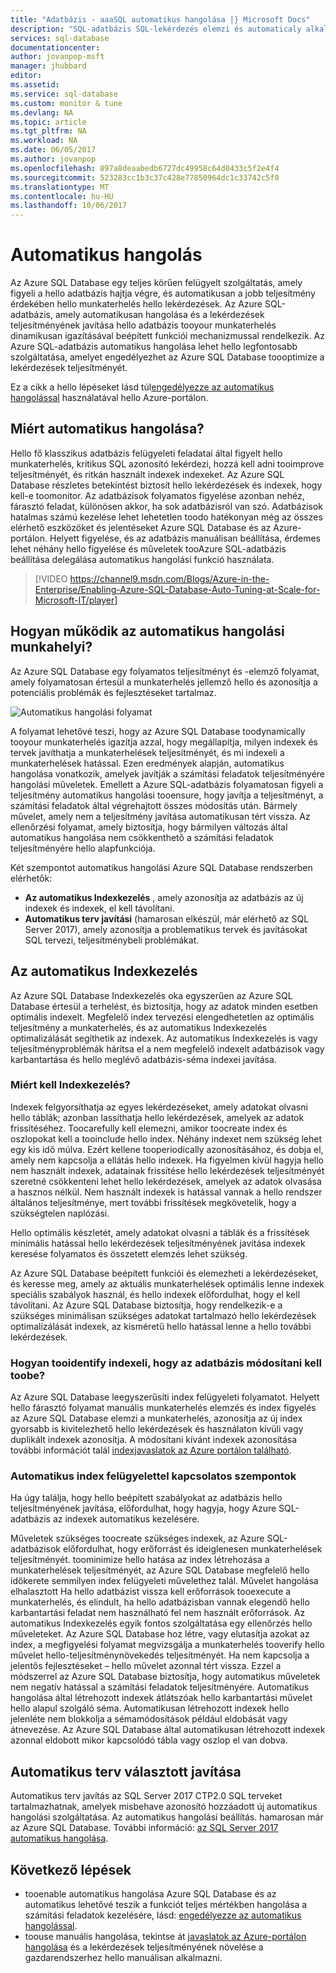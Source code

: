 ```yaml
---
title: "Adatbázis - aaaSQL automatikus hangolása |} Microsoft Docs"
description: "SQL-adatbázis SQL-lekérdezés elemzi és automaticaly alkalmazkodik toouser munkaterhelés."
services: sql-database
documentationcenter: 
author: jovanpop-msft
manager: jhubbard
editor: 
ms.assetid: 
ms.service: sql-database
ms.custom: monitor & tune
ms.devlang: NA
ms.topic: article
ms.tgt_pltfrm: NA
ms.workload: NA
ms.date: 06/05/2017
ms.author: jovanpop
ms.openlocfilehash: 897a8deaabedb6727dc49958c64d0433c5f2e4f4
ms.sourcegitcommit: 523283cc1b3c37c428e77850964dc1c33742c5f0
ms.translationtype: MT
ms.contentlocale: hu-HU
ms.lasthandoff: 10/06/2017
---
```

# <a name="automatic-tuning"></a>Automatikus hangolás

Az Azure SQL Database egy teljes körűen felügyelt szolgáltatás, amely figyeli a hello adatbázis hajtja végre, és automatikusan a jobb teljesítmény érdekében hello munkaterhelés hello lekérdezések. Az Azure SQL-adatbázis, amely automatikusan hangolása és a lekérdezések teljesítményének javítása hello adatbázis tooyour munkaterhelés dinamikusan igazításával beépített funkciói mechanizmussal rendelkezik. Az Azure SQL-adatbázis automatikus hangolása lehet hello legfontosabb szolgáltatása, amelyet engedélyezhet az Azure SQL Database toooptimize a lekérdezések teljesítményét.

Ez a cikk a hello lépéseket lásd túl[engedélyezze az automatikus hangolással](sql-database-automatic-tuning-enable.md) használatával hello Azure-portálon.

## <a name="why-automatic-tuning"></a>Miért automatikus hangolása?

Hello fő klasszikus adatbázis felügyeleti feladatai által figyelt hello munkaterhelés, kritikus SQL azonosító lekérdezi, hozzá kell adni tooimprove teljesítményét, és ritkán használt indexek indexeket. Az Azure SQL Database részletes betekintést biztosít hello lekérdezések és indexek, hogy kell-e toomonitor. Az adatbázisok folyamatos figyelése azonban nehéz, fárasztó feladat, különösen akkor, ha sok adatbázisról van szó. Adatbázisok hatalmas számú kezelése lehet lehetetlen toodo hatékonyan még az összes elérhető eszközöket és jelentéseket Azure SQL Database és az Azure-portálon. Helyett figyelése, és az adatbázis manuálisan beállítása, érdemes lehet néhány hello figyelése és műveletek tooAzure SQL-adatbázis beállítása delegálása automatikus hangolási funkció használata. 


> [!VIDEO https://channel9.msdn.com/Blogs/Azure-in-the-Enterprise/Enabling-Azure-SQL-Database-Auto-Tuning-at-Scale-for-Microsoft-IT/player]
>

## <a name="how-does-automatic-tuning-work"></a>Hogyan működik az automatikus hangolási munkahelyi?

Az Azure SQL Database egy folyamatos teljesítményt és -elemző folyamat, amely folyamatosan értesül a munkaterhelés jellemző hello és azonosítja a potenciális problémák és fejlesztéseket tartalmaz.

![Automatikus hangolási folyamat](./media/sql-database-automatic-tuning/tuning-process.png)

A folyamat lehetővé teszi, hogy az Azure SQL Database toodynamically tooyour munkaterhelés igazítja azzal, hogy megállapítja, milyen indexek és tervek javíthatja a munkaterhelések teljesítményét, és mi indexeli a munkaterhelések hatással. Ezen eredmények alapján, automatikus hangolása vonatkozik, amelyek javítják a számítási feladatok teljesítményére hangolási műveletek. Emellett a Azure SQL-adatbázis folyamatosan figyeli a teljesítmény automatikus hangolási tooensure, hogy javítja a teljesítményt, a számítási feladatok által végrehajtott összes módosítás után. Bármely művelet, amely nem a teljesítmény javítása automatikusan tért vissza. Az ellenőrzési folyamat, amely biztosítja, hogy bármilyen változás által automatikus hangolása nem csökkenthető a számítási feladatok teljesítményére hello alapfunkciója.

Két szempontot automatikus hangolási Azure SQL Database rendszerben elérhetők:

 -  **Az automatikus Indexkezelés** , amely azonosítja az adatbázis az új indexek és indexek, el kell távolítani.
 -  **Automatikus terv javítási** (hamarosan elkészül, már elérhető az SQL Server 2017), amely azonosítja a problematikus tervek és javításokat SQL tervezi, teljesítménybeli problémákat.

## <a name="automatic-index-management"></a>Az automatikus Indexkezelés

Az Azure SQL Database Indexkezelés oka egyszerűen az Azure SQL Database értesül a terhelést, és biztosítja, hogy az adatok minden esetben optimális indexelt. Megfelelő index tervezési elengedhetetlen az optimális teljesítmény a munkaterhelés, és az automatikus Indexkezelés optimalizálását segíthetik az indexek. Az automatikus Indexkezelés is vagy teljesítményproblémák hárítsa el a nem megfelelő indexelt adatbázisok vagy karbantartása és hello meglévő adatbázis-séma indexei javítása. 

### <a name="why-do-you-need-index-management"></a>Miért kell Indexkezelés?

Indexek felgyorsíthatja az egyes lekérdezéseket, amely adatokat olvasni hello táblák; azonban lassíthatja hello lekérdezések, amelyek az adatok frissítéséhez. Toocarefully kell elemezni, amikor toocreate index és oszlopokat kell a tooinclude hello index. Néhány indexet nem szükség lehet egy kis idő múlva. Ezért kellene tooperiodically azonosításához, és dobja el, amely nem kapcsolja a ellátás hello indexek. Ha figyelmen kívül hagyja hello nem használt indexek, adatainak frissítése hello lekérdezések teljesítményét szeretné csökkenteni lehet hello lekérdezések, amelyek az adatok olvasása a hasznos nélkül. Nem használt indexek is hatással vannak a hello rendszer általános teljesítménye, mert további frissítések megkövetelik, hogy a szükségtelen naplózási.

Hello optimális készletét, amely adatokat olvasni a táblák és a frissítések minimális hatással hello lekérdezések teljesítményének javítása indexek keresése folyamatos és összetett elemzés lehet szükség.

Az Azure SQL Database beépített funkciói és elemezheti a lekérdezéseket, és keresse meg, amely az aktuális munkaterhelések optimális lenne indexek speciális szabályok használ, és hello indexek előfordulhat, hogy el kell távolítani. Az Azure SQL Database biztosítja, hogy rendelkezik-e a szükséges minimálisan szükséges adatokat tartalmazó hello lekérdezések optimalizálását indexek, az kisméretű hello hatással lenne a hello további lekérdezések.

### <a name="how-tooidentify-indexes-that-need-toobe-changed-in-your-database"></a>Hogyan tooidentify indexeli, hogy az adatbázis módosítani kell toobe?

Az Azure SQL Database leegyszerűsíti index felügyeleti folyamatot. Helyett hello fárasztó folyamat manuális munkaterhelés elemzés és index figyelés az Azure SQL Database elemzi a munkaterhelés, azonosítja az új index gyorsabb is kivitelezhető hello lekérdezések és használaton kívüli vagy duplikált indexek azonosítja. A módosítani kívánt indexek azonosítása további információt talál [indexjavaslatok az Azure portálon található](sql-database-advisor-portal.md).

### <a name="automatic-index-management-considerations"></a>Automatikus index felügyelettel kapcsolatos szempontok

Ha úgy találja, hogy hello beépített szabályokat az adatbázis hello teljesítményének javítása, előfordulhat, hogy hagyja, hogy Azure SQL-adatbázis az indexek automatikus kezelésére.

Műveletek szükséges toocreate szükséges indexek, az Azure SQL-adatbázisok előfordulhat, hogy erőforrást és ideiglenesen munkaterhelések teljesítményét. toominimize hello hatása az index létrehozása a munkaterhelések teljesítményét, az Azure SQL Database megfelelő hello időkerete semmilyen index felügyeleti művelethez talál. Művelet hangolása elhalasztott Ha hello adatbázist vissza kell erőforrások tooexecute a munkaterhelés, és elindult, ha hello adatbázisban vannak elegendő hello karbantartási feladat nem használható fel nem használt erőforrások. Az automatikus Indexkezelés egyik fontos szolgáltatása egy ellenőrzés hello műveleteket. Az Azure SQL Database hoz létre, vagy elutasítja azokat az index, a megfigyelési folyamat megvizsgálja a munkaterhelés tooverify hello művelet hello-teljesítménynövekedés teljesítményét. Ha nem kapcsolja a jelentős fejlesztéseket – hello művelet azonnal tért vissza. Ezzel a módszerrel az Azure SQL Database biztosítja, hogy automatikus műveletek nem negatív hatással a számítási feladatok teljesítményére. Automatikus hangolása által létrehozott indexek átlátszóak hello karbantartási művelet hello alapul szolgáló séma. Automatikusan létrehozott indexek hello jelenléte nem blokkolja a sémamódosítások például eldobását vagy átnevezése. Az Azure SQL Database által automatikusan létrehozott indexek azonnal eldobott mikor kapcsolódó tábla vagy oszlop el van dobva.

## <a name="automatic-plan-choice-correction"></a>Automatikus terv választott javítása

Automatikus terv javítás az SQL Server 2017 CTP2.0 SQL terveket tartalmazhatnak, amelyek misbehave azonosító hozzáadott új automatikus hangolási szolgáltatása. Az automatikus hangolási beállítás. hamarosan már az Azure SQL Database. További információ: [az SQL Server 2017 automatikus hangolása](https://docs.microsoft.com/sql/relational-databases/automatic-tuning/automatic-tuning).

## <a name="next-steps"></a>Következő lépések

- tooenable automatikus hangolása Azure SQL Database és az automatikus lehetővé teszik a funkciót teljes mértékben hangolása a számítási feladatok kezelésére, lásd: [engedélyezze az automatikus hangolással](sql-database-automatic-tuning-enable.md).
- toouse manuális hangolása, tekintse át [javaslatok az Azure-portálon hangolása](sql-database-advisor-portal.md) és a lekérdezések teljesítményének növelése a gazdarendszerhez hello manuálisan alkalmazni.
